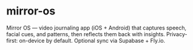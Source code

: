 # mirror-os

Mirror OS — video journaling app (iOS + Android) that captures speech, facial cues, and patterns, then reflects them back with insights. Privacy-first: on-device by default. Optional sync via Supabase + Fly.io.



